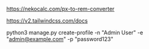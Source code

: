 https://nekocalc.com/px-to-rem-converter

https://v2.tailwindcss.com/docs

python3 manage.py create-profile -n "Admin User" -e "admin@example.com" -p "password123"
